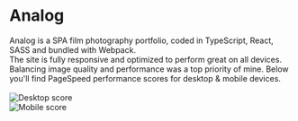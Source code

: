 # Analog

Analog is a SPA film photography portfolio, coded in TypeScript, React, SASS and bundled with Webpack.\
The site is fully responsive and optimized to perform great on all devices. Balancing image quality and performance was a top priority of mine. Below you'll find PageSpeed performance scores for desktop & mobile devices.\
<Br>
![Desktop score](https://i.imgur.com/jzOV7Rg.png)
<Br>
![Mobile score](https://i.imgur.com/ya7ugHj.png)
